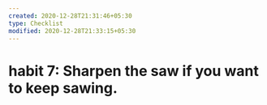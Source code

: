 ```yaml
---
created: 2020-12-28T21:31:46+05:30
type: Checklist
modified: 2020-12-28T21:33:15+05:30
---
```


# habit 7: Sharpen the saw if you want to keep sawing.

